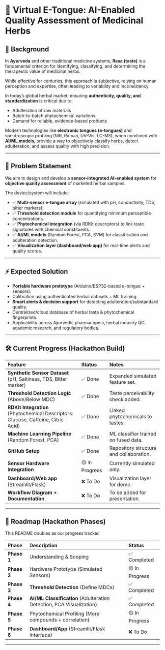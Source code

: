 # 🌿 Virtual E-Tongue: AI-Enabled Quality Assessment of Medicinal Herbs

## 📌 Background

In **Ayurveda** and other traditional medicine systems, **Rasa (taste)** is a fundamental criterion for identifying, classifying, and determining the therapeutic value of medicinal herbs.  

While effective for centuries, this approach is subjective, relying on human perception and expertise, often leading to variability and inconsistency.  

In today’s global herbal market, ensuring **authenticity, quality, and standardization** is critical due to:
* Adulteration of raw materials
* Batch-to-batch phytochemical variations
* Demand for reliable, evidence-based products

Modern technologies like **electronic tongues (e-tongues)** and spectroscopic profiling (NIR, Raman, UV-Vis, LC-MS), when combined with **AI/ML models**, provide a way to objectively classify herbs, detect adulteration, and assess quality with high precision.  

---

## 🎯 Problem Statement

We aim to design and develop a **sensor-integrated AI-enabled system** for **objective quality assessment** of marketed herbal samples.

The device/system will include:
* ✅ **Multi-sensor e-tongue array** (simulated with pH, conductivity, TDS, bitter markers).
* ✅ **Threshold detection module** for quantifying minimum perceptible concentrations.
* ✅ **Phytochemical integration** (via RDKit descriptors) to link taste signatures with chemical constituents.
* ✅ **AI/ML models** (Random Forest, PCA, SVM) for classification and adulteration detection.
* ✅ **Visualization layer (dashboard/web app)** for real-time alerts and quality scores.

---

## ⚡ Expected Solution

* **Portable hardware prototype** (Arduino/ESP32-based e-tongue + sensors).
* Calibration using authenticated herbal datasets + ML training.
* **Smart alerts & decision support** for detecting adulteration/substandard quality.
* Centralized/cloud database of herbal taste & phytochemical fingerprints.
* Applicability across Ayurvedic pharmacopeia, herbal industry QC, academic research, and regulatory bodies.

---

## 🛠️ Current Progress (Hackathon Build)

| Feature | Status | Notes |
| :--- | :--- | :--- |
| **Synthetic Sensor Dataset** (pH, Saltiness, TDS, Bitter marker) | ✅ Done | Expanded simulated feature set. |
| **Threshold Detection Logic** (Above/Below MDC) | ✅ Done | Taste perceivability check added. |
| **RDKit Integration** (Phytochemical Descriptors: Glucose, Caffeine, Citric Acid) | ✅ Done | Linked phytochemicals to tastes. |
| **Machine Learning Pipeline** (Random Forest, PCA) | ✅ Done | ML classifier trained on fused data. |
| **GitHub Setup** | ✅ Done | Repository structure and collaboration. |
| **Sensor Hardware Integration** | 🟡 In Progress | Currently simulated only. |
| **Dashboard/Web app** (Streamlit/Flask) | ❌ To Do | Visualization layer for demo. |
| **Workflow Diagram + Documentation** | ❌ To Do | To be added for presentation. |

---

## 🚀 Roadmap (Hackathon Phases)

This README doubles as our progress tracker.

| Phase | Description | Status |
| :--- | :--- | :--- |
| **Phase 1** | Understanding & Scoping | ✅ Completed |
| **Phase 2** | Hardware Prototype (Simulated Sensors) | 🟡 In Progress |
| **Phase 3** | **Threshold Detection** (Define MDCs) | ✅ Completed |
| **Phase 4** | **AI/ML Classification** (Adulteration Detection, PCA Visualization) | ✅ Completed |
| **Phase 5** | Phytochemical Profiling (More compounds + correlation) | 🟡 In Progress |
| **Phase 6** | **Dashboard/App** (Streamlit/Flask Interface) | ❌ To Do |

---
